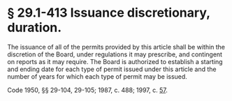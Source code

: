 # § 29.1-413 Issuance discretionary, duration.

<p>The issuance of all of the permits provided by this article shall be within the discretion of the Board, under regulations it may prescribe, and contingent on reports as it may require. The Board is authorized to establish a starting and ending date for each type of permit issued under this article and the number of years for which each type of permit may be issued.</p><p>Code 1950, §§ 29-104, 29-105; 1987, c. 488; 1997, c. <a href='http://lis.virginia.gov/cgi-bin/legp604.exe?971+ful+CHAP0057'>57</a>.</p>